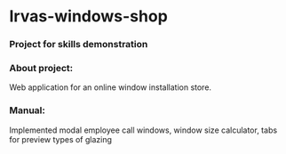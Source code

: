 # Irvas-windows-shop

### Project for skills demonstration

### About project:

Web application for an online window installation store.

### Manual:

Implemented modal employee call windows, window size calculator, tabs for preview 
types of glazing